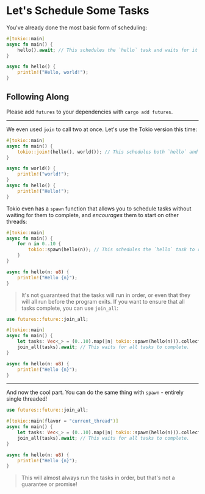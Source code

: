 # Let's Schedule Some Tasks

You've already done the most basic form of scheduling:

```rust
#[tokio::main]
async fn main() {
    hello().await; // This schedules the `hello` task and waits for it to complete.
}

async fn hello() {
    println!("Hello, world!");
}
```

## Following Along

Please add `futures` to your dependencies with `cargo add futures`.

---

We even used `join` to call two at once. Let's use the Tokio version this time:

```rust
#[tokio::main]
async fn main() {
    tokio::join!(hello(), world()); // This schedules both `hello` and `world` tasks to run concurrently.
}

async fn world() {
    println!("world!");
}
async fn hello() {
    println!("Hello!");
}
```

Tokio even has a `spawn` function that allows you to schedule tasks without waiting for them to complete, and *encourages* them to start on other threads:

```rust
#[tokio::main]
async fn main() {
    for n in 0..10 {
        tokio::spawn(hello(n)); // This schedules the `hello` task to run concurrently
    }
}

async fn hello(n: u8) {
    println!("Hello {n}");
}
```

> It's not guaranteed that the tasks will run in order, or even that they will all run before the program exits. If you want to ensure that all tasks complete, you can use `join_all`:

```rust
use futures::future::join_all;

#[tokio::main]
async fn main() {
    let tasks: Vec<_> = (0..10).map(|n| tokio::spawn(hello(n))).collect();
    join_all(tasks).await; // This waits for all tasks to complete.
}

async fn hello(n: u8) {
    println!("Hello {n}");
}
```

---

And now the cool part. You can do the same thing with `spawn` - entirely single threaded!

```rust
use futures::future::join_all;

#[tokio::main(flavor = "current_thread")]
async fn main() {
    let tasks: Vec<_> = (0..10).map(|n| tokio::spawn(hello(n))).collect();
    join_all(tasks).await; // This waits for all tasks to complete.
}

async fn hello(n: u8) {
    println!("Hello {n}");
}
```

> This will almost always run the tasks in order, but that's not a guarantee or promise!